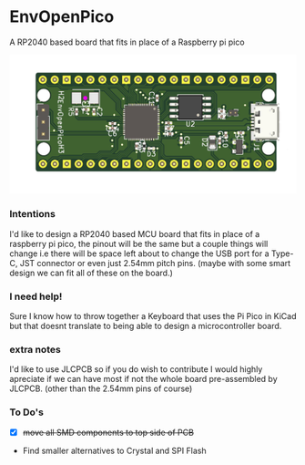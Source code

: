 # EnvOpenPico
 A RP2040 based board that fits in place of a Raspberry pi pico

![OpenPico](EnvOpenPico.jpg)

### Intentions
I'd like to design a RP2040 based MCU board that fits in place of a raspberry pi pico, the pinout will be the same but a couple things will change i.e there will be space left about to change the USB port for a Type-C, JST connector or even just 2.54mm pitch pins. (maybe with some smart design we can fit all of these on the board.)

### I need help!
Sure I know how to throw together a Keyboard that uses the Pi Pico in KiCad but that doesnt translate to being able to design a microcontroller board.

### extra notes
I'd like to use JLCPCB so if you do wish to contribute I would highly apreciate if we can have most if not the whole board pre-assembled by JLCPCB. (other than the 2.54mm pins of course)

### To Do's 
- [x] ~~move all SMD components to top side of PCB~~
* Find smaller alternatives to Crystal and SPI Flash

